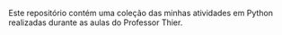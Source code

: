 Este repositório contém uma coleção das minhas atividades em Python realizadas durante as aulas do Professor Thier.
